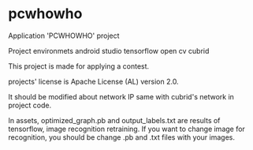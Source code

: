 # pcwhowho
Application 'PCWHOWHO' project

Project environmets
  android studio
  tensorflow
  open cv
  cubrid
  
This project is made for applying a contest.

projects' license is Apache License (AL) version 2.0.

It should be modified about network IP same with cubrid's network in project code.

In assets, optimized_graph.pb and output_labels.txt are results of tensorflow, image recognition retraining.
If you want to change image for recognition, you should be change .pb and .txt files with your images.
